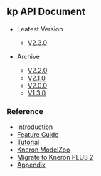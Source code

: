 ## kp API Document

* Leatest Version
    - [V2.3.0](./V2.3.0/)

* Archive
    - [V2.2.0](./V2.2.0/)
    - [V2.1.0](./V2.1.0/)
    - [V2.0.0](./V2.0.0/)
    - [V1.3.0](./V1.3.0/)

### Reference

- [Introduction](../introduction/index.md)
- [Feature Guide](../feature_guide/index.md)
- [Tutorial](../tutorial/index.md)
- [Kneron ModelZoo](../modelzoo/index.md)
- [Migrate to Kneron PLUS 2](../api_migration/index.md)
- [Appendix](../../plus_c/appendix/index.md)